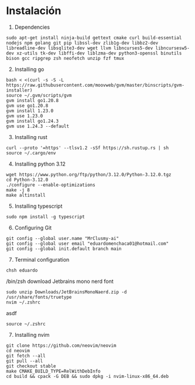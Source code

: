 # Instalación 
1. Dependencies
```
sudo apt-get install ninja-build gettext cmake curl build-essential nodejs npm golang git pip libssl-dev zlib1g-dev libbz2-dev libreadline-dev libsqlite3-dev wget llvm libncurses5-dev libncursesw5-dev xz-utils tk-dev libffi-dev liblzma-dev python3-openssl binutils bison gcc ripgrep zsh neofetch unzip fzf tmux 
```
2. Installing go
```
bash < <(curl -s -S -L https://raw.githubusercontent.com/moovweb/gvm/master/binscripts/gvm-installer)
source ~/.gvm/scripts/gvm
gvm install go1.20.8
gvm use go1.20.8
gvm install 1.23.0
gvm use 1.23.0
gvm install go1.24.3
gvm use 1.24.3 --default
```
3. Installing rust
```
curl --proto '=https' --tlsv1.2 -sSf https://sh.rustup.rs | sh
source ~/.cargo/env
```
4. Installing python 3.12
```
wget https://www.python.org/ftp/python/3.12.0/Python-3.12.0.tgz
cd Python-3.12.0
./configure --enable-optimizations
make -j 8
make altinstall
```
5. Installing typescript
```
sudo npm install -g typescript
```
6. Configuring Git
```
git config --global user.name "MrClusmy-ai"
git config --global user email "eduardomenchaca01@hotmail.com"
git config --global init.default branch main
```
7. Terminal configuration
```
chsh eduardo
```
/bin/zsh <CR>
download Jetbrains mono nerd font
```
sudo unzip Downloads/JetBrainsMonoNaerd.zip -d /usr/share/fonts/truetype
nvim ~/.zshrc
```
asdf
```
source ~/.zshrc
```

7. Installing nvim
```
git clone https://github.com/neovim/neovim
cd neovim
git fetch --all
git pull --all
git checkout stable
make CMAKE_BUILD_TYPE=RelWithDebInfo
cd build && cpack -G DEB && sudo dpkg -i nvim-linux-x86_64.deb
```
